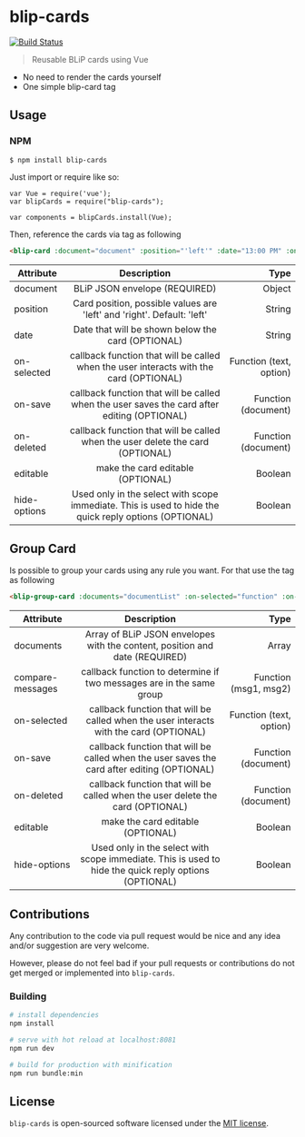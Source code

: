 # blip-cards

[![Build Status](https://travis-ci.org/takenet/blip-cards-vue-components.svg?branch=master)](https://travis-ci.org/takenet/blip-cards-vue-components)

> Reusable BLiP cards using Vue

- No need to render the cards yourself
- One simple blip-card tag

## Usage

### NPM

```
$ npm install blip-cards
```

Just import or require like so:

```
var Vue = require('vue');
var blipCards = require("blip-cards");

var components = blipCards.install(Vue);
```

Then, reference the cards via <blip-card> tag as following

```html
<blip-card :document="document" :position="'left'" :date="13:00 PM" :on-selected="function" :on-save="function" :editable="true" :hide-options="false" />
```

| Attribute   |      Description      |  Type |
|----------|:-------------:|------:|
| document | BLiP JSON envelope (REQUIRED) | Object |
| position |  Card position, possible values are 'left' and 'right'. Default: 'left' | String |
| date |    Date that will be shown below the card (OPTIONAL)   |   String |
| on-selected | callback function that will be called when the user interacts with the card (OPTIONAL) | Function (text, option)|
| on-save | callback function that will be called when the user saves the card after editing (OPTIONAL) | Function (document) |
| on-deleted | callback function that will be called when the user delete the card (OPTIONAL) | Function (document) |
| editable| make the card editable (OPTIONAL) | Boolean |
| hide-options | Used only in the select with scope immediate. This is used to hide the quick reply options (OPTIONAL) | Boolean |

## Group Card
Is possible to group your cards using any rule you want. For that use the <blip-group-card> tag as following

```html
<blip-group-card :documents="documentList" :on-selected="function" :on-save="function" :editable="true" :hide-options="false"/>
```

| Attribute   |      Description      |  Type |
|----------|:-------------:|------:|
| documents | Array of BLiP JSON envelopes with the content, position and date (REQUIRED) | Array |
| compare-messages | callback function to determine if two messages are in the same group | Function (msg1, msg2) |
| on-selected | callback function that will be called when the user interacts with the card (OPTIONAL) | Function (text, option)|
| on-save | callback function that will be called when the user saves the card after editing (OPTIONAL) | Function (document) |
| on-deleted | callback function that will be called when the user delete the card (OPTIONAL) | Function (document) |
| editable| make the card editable (OPTIONAL) | Boolean |
| hide-options | Used only in the select with scope immediate. This is used to hide the quick reply options (OPTIONAL) | Boolean |

## Contributions
Any contribution to the code via pull request would be nice and any idea and/or suggestion are very welcome.

However, please do not feel bad if your pull requests or contributions do not get merged or implemented into `blip-cards`.

### Building

```bash
# install dependencies
npm install

# serve with hot reload at localhost:8081
npm run dev

# build for production with minification
npm run bundle:min
```

<a id="license"></a>
## License
`blip-cards` is open-sourced software licensed under the [MIT license](http://opensource.org/licenses/MIT).
